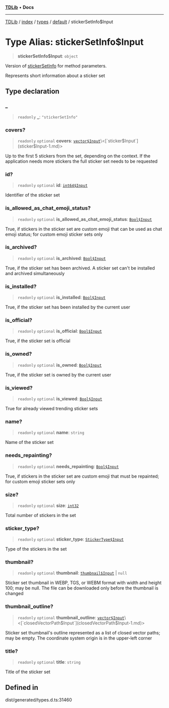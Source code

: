 [**TDLib**](../../../../../../README.md) • **Docs**

***

[TDLib](../../../../../../modules.md) / [index](../../../../../README.md) / [types](../../../README.md) / [default](../README.md) / stickerSetInfo$Input

# Type Alias: stickerSetInfo$Input

> **stickerSetInfo$Input**: `object`

Version of [stickerSetInfo](stickerSetInfo-1.md) for method parameters.

Represents short information about a sticker set

## Type declaration

### \_

> `readonly` **\_**: `"stickerSetInfo"`

### covers?

> `readonly` `optional` **covers**: [`vector$Input`](vector$Input.md)\<[`sticker$Input`](sticker$Input-1.md)\>

Up to the first 5 stickers from the set, depending on the context. If the application needs more stickers the full sticker set needs to be requested

### id?

> `readonly` `optional` **id**: [`int64$Input`](int64$Input-1.md)

Identifier of the sticker set

### is\_allowed\_as\_chat\_emoji\_status?

> `readonly` `optional` **is\_allowed\_as\_chat\_emoji\_status**: [`Bool$Input`](Bool$Input.md)

True, if stickers in the sticker set are custom emoji that can be used as chat emoji status; for custom emoji sticker sets only

### is\_archived?

> `readonly` `optional` **is\_archived**: [`Bool$Input`](Bool$Input.md)

True, if the sticker set has been archived. A sticker set can't be installed and archived simultaneously

### is\_installed?

> `readonly` `optional` **is\_installed**: [`Bool$Input`](Bool$Input.md)

True, if the sticker set has been installed by the current user

### is\_official?

> `readonly` `optional` **is\_official**: [`Bool$Input`](Bool$Input.md)

True, if the sticker set is official

### is\_owned?

> `readonly` `optional` **is\_owned**: [`Bool$Input`](Bool$Input.md)

True, if the sticker set is owned by the current user

### is\_viewed?

> `readonly` `optional` **is\_viewed**: [`Bool$Input`](Bool$Input.md)

True for already viewed trending sticker sets

### name?

> `readonly` `optional` **name**: `string`

Name of the sticker set

### needs\_repainting?

> `readonly` `optional` **needs\_repainting**: [`Bool$Input`](Bool$Input.md)

True, if stickers in the sticker set are custom emoji that must be repainted; for custom emoji sticker sets only

### size?

> `readonly` `optional` **size**: [`int32`](int32-1.md)

Total number of stickers in the set

### sticker\_type?

> `readonly` `optional` **sticker\_type**: [`StickerType$Input`](StickerType$Input.md)

Type of the stickers in the set

### thumbnail?

> `readonly` `optional` **thumbnail**: [`thumbnail$Input`](thumbnail$Input-1.md) \| `null`

Sticker set thumbnail in WEBP, TGS, or WEBM format with width and height 100; may be null. The file can be downloaded only before the thumbnail is changed

### thumbnail\_outline?

> `readonly` `optional` **thumbnail\_outline**: [`vector$Input`](vector$Input.md)\<[`closedVectorPath$Input`](closedVectorPath$Input-1.md)\>

Sticker set thumbnail's outline represented as a list of closed vector paths; may be empty. The coordinate system origin is in the upper-left corner

### title?

> `readonly` `optional` **title**: `string`

Title of the sticker set

## Defined in

dist/generated/types.d.ts:31460
